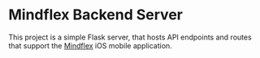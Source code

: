 # Mindflex Backend Server

This project is a simple Flask server, that hosts API endpoints and routes that support the [Mindflex](https://github.com/yoshiohasegawa/mindflex) iOS mobile application.